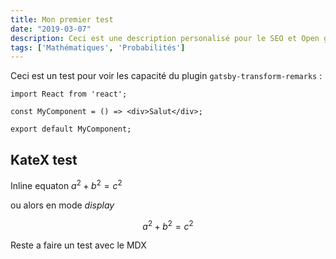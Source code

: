 ```yaml
---
title: Mon premier test
date: "2019-03-07"
description: Ceci est une description personalisé pour le SEO et Open graph. Plutot que l'excerpt généré automatiquement.
tags: ['Mathématiques', 'Probabilités']
---
```


Ceci est un test pour voir les capacité du plugin `gatsby-transform-remarks` : 

```jsx{3}
import React from 'react';

const MyComponent = () => <div>Salut</div>;

export default MyComponent;
```

## KateX test

Inline equaton $a^2 + b^2 = c^2$

ou alors en mode *display*

$$
a^2 + b^2 = c^2
$$

Reste a faire un test avec le MDX